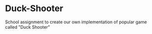 # Duck-Shooter

School assignment to create our own implementation of popular game called "Duck Shooter"
